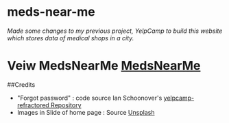 # meds-near-me
*Made some changes to my previous project, YelpCamp to build this website which stores data of medical shops in a city.*

# Veiw MedsNearMe [MedsNearMe](https://medsnearme.herokuapp.com/shops)

##Credits
- "Forgot password" : code source Ian Schoonover's [yelpcamp-refractored Repository](https://github.com/nax3t/yelp-camp-refactored/tree/password-reset)
- Images in Slide of home page : Source [Unsplash](https://unsplash.com)
